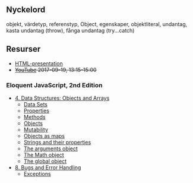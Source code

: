## Nyckelord

objekt, värdetyp, referenstyp, Object, egenskaper, objektliteral, undantag, kasta undantag (throw), fånga undantag (try...catch)

## Resurser

- [HTML-presentation](https://rawgit.com/1dv021/syllabus/master/presentationer/05/index.html#)
- <del>[YouTube](#) 2017-09-19, 13:15-15:00</del>

### Eloquent JavaScript, 2nd Edition

- [4. Data Structures: Objects and Arrays](http://eloquentjavascript.net/04_data.html)
  - [Data Sets](http://eloquentjavascript.net/04_data.html#h_HjL/otjEJn)
  - [Properties](http://eloquentjavascript.net/04_data.html#h_vGyI2y8HA6)
  - [Methods](http://eloquentjavascript.net/04_data.html#h_fkrGgDyRWc)
  - [Objects](http://eloquentjavascript.net/04_data.html#h_cqg63Sxe3o)
  - [Mutability](http://eloquentjavascript.net/04_data.html#h_C3n45IkMhg)
  - [Objects as maps](http://eloquentjavascript.net/04_data.html#h_mrW9RQxlGk)
  - [Strings and their properties](http://eloquentjavascript.net/04_data.html#h_mT4YQfwHp6)
  - [The arguments object](http://eloquentjavascript.net/04_data.html#h_GstIcsgxyb)
  - [The Math object](http://eloquentjavascript.net/04_data.html#h_C51DnYk8WZ)
  - [The global object](http://eloquentjavascript.net/04_data.html#h_lRBZxXmo93)
- [8. Bugs and Error Handling](http://eloquentjavascript.net/08_error.html)
  - [Exceptions](http://eloquentjavascript.net/08_error.html#h_zT3755/aOp) 
